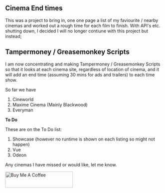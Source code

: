 ## Cinema End times

This was a project to bring in, one one page a list of my faviourite / nearby cinemas and worked out a rough time for each film to finish.  With API's etc. shutting down, I decided I will no longer contiune with this project but instead;

## Tampermoney / Greasemonkey Scripts

I am now concentrating and making Tampermoney / Greasemonkey Scripts so that it looks at each cinema site, regardless of location of cinema, and it will add an end time (assuming 30 mins for ads and trailers) to each time show.

So far we have 

1. Cineworld
2. Maxime Cinema (Mainly Blackwood)
3. Everyman

**To Do**

These are on the To Do list:

1. Showcase (however no runtime is shown on each listing so might not happen)
2. Vue
3. Odeon

Any cinemas I have missed or would like, let me know.

<a href="https://www.buymeacoffee.com/darthvader666uk" target="_blank"><img src="https://cdn.buymeacoffee.com/buttons/default-orange.png" alt="Buy Me A Coffee" style="height: 51px !important;width: 217px !important;" ></a>
